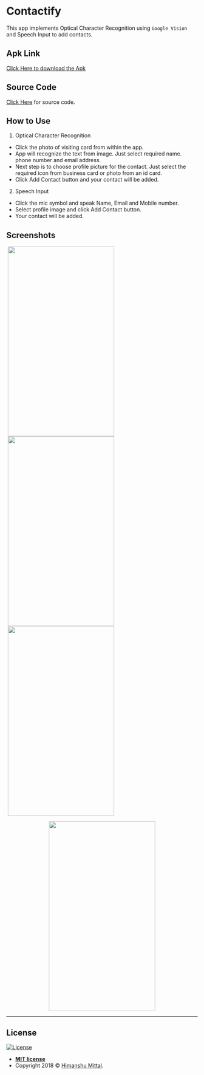 # Contactify

This app implements Optical Character Recognition using `Google Vision` and Speech Input
to add contacts.

## Apk Link

<a href="https://drive.google.com/open?id=1lurN14tjKHiQrJxnZew5f7hXJ9MeAEy3">Click Here to download the Apk</a>

## Source Code

<a href="https://github.com/mittalHimanshu/Contactify/blob/master/app/src/main/java/com/example/phoenix/ocr/MainActivity.java">Click Here</a> for source code.

## How to Use

1. Optical Character Recognition

* Click the photo of visiting card from within the app.
* App will recognize the text from image. Just select required name. phone number and email address.
* Next step is to choose profile picture for the contact. Just select the required icon from business card or photo from an id card.
* Click Add Contact button and your contact will be added.

2. Speech Input

* Click the mic symbol and speak Name, Email and Mobile number.
* Select profile image and click Add Contact button.
* Your contact will be added.

## Screenshots

<p float="left">
<img src="https://mittalhimanshu151.000webhostapp.com/Images/OCR/1.jpeg" width="280" height="500" hspace="4"/>
<img src="https://mittalhimanshu151.000webhostapp.com/Images/OCR/2.jpg" width="280" height="500" hspace="4"/>
<img src="https://mittalhimanshu151.000webhostapp.com/Images/OCR/3.jpg" width="280" height="500" hspace="4"/>
</p>

<p align="center">
<img src="https://mittalhimanshu151.000webhostapp.com/Images/OCR/4.png" width="280" height="500" hspace="4"/>
</p>

---

## License

[![License](http://img.shields.io/:license-mit-blue.svg?style=flat-square)](http://badges.mit-license.org)

- **[MIT license](https://github.com/mittalHimanshu/Contactify/blob/master/LICENSE)**
- Copyright 2018 © <a href="https://github.com/mittalHimanshu" target="_blank">Himanshu Mittal</a>.